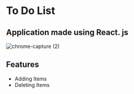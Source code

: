 # To Do List 
## Application made using React. js 

![chrome-capture (2)](https://user-images.githubusercontent.com/50359290/68145501-37bd9900-ff36-11e9-8d9e-ccbcbf5e2560.gif)

## Features
- Adding Items 
- Deleting Items 
